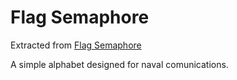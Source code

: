 # Flag Semaphore

Extracted from [Flag Semaphore](https://en.wikipedia.org/wiki/Flag_semaphore)

A simple alphabet designed for naval comunications.
